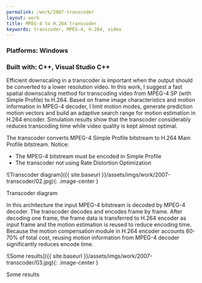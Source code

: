 ```yaml
---
permalink: /work/2007-transcoder
layout: work
title: MPEG-4 to H.264 transcoder
keywords: transcoder, MPEG-4, H.264, video
---
```


### **Platforms:** Windows

### **Built with:** C++, Visual Studio C++

Efficient downscaling in a transcoder is important when the output should be converted to a lower resolution video. In this work, I suggest a fast spatial downscaling method for transcoding video from MPEG-4 SP (with Simple Profile) to H.264. Based on frame image characteristics and motion information in MPEG-4 decoder, I limit motion modes, generate prediction motion vectors and build an adaptive search range for motion estimation in H.264 encoder. Simulation results show that the transcoder considerably reduces transcoding time while video quality is kept almost optimal.

The transcoder converts MPEG-4 Simple Profile bitstream to H.264 Main Profile bitstream. Notice:
- The MPEG-4 bitstream must be encoded in Simple Profile
- The transcoder not using Rate Distortion Optimization

![Transcoder diagram]({{ site.baseurl }}/assets/imgs/work/2007-transcoder/02.jpg){: .image-center }
<p class="caption">Transcoder diagram</p>

In this architecture the input MPEG-4 bitstream is decoded by MPEG-4 decoder. The transcoder decodes and encodes frame by frame. After decoding one frame, the frame data is transferred to H.264 encoder as input frame and the motion estimation is reused to reduce encoding time. Because the motion compensation module in H.264 encoder accounts 60-70% of total cost, reusing motion information from MPEG-4 decoder significantly reduces encode time.

![Some results]({{ site.baseurl }}/assets/imgs/work/2007-transcoder/03.jpg){: .image-center }
<p class="caption">Some results</p>
